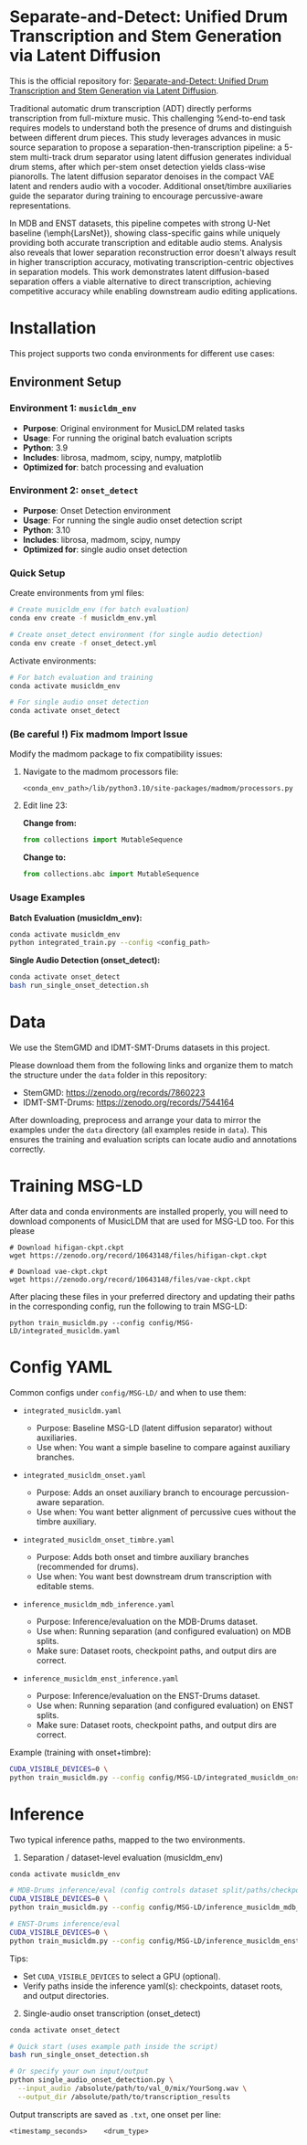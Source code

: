# Separate-and-Detect: Unified Drum Transcription and Stem Generation via Latent Diffusion

This is the official repository for: [Separate-and-Detect: Unified Drum Transcription and Stem Generation via Latent Diffusion](https://github.com/ddman1101/dssdtm.github.io).

Traditional automatic drum transcription (ADT) directly performs transcription from full-mixture music. This challenging %end-to-end 
task requires models to understand both the presence of drums and distinguish between different drum pieces. This study leverages advances in music source separation to propose a separation-then-transcription pipeline: a 5-stem multi-track drum separator using latent diffusion generates individual drum stems, after which per-stem onset detection yields class-wise pianorolls. The latent diffusion separator denoises in the compact VAE latent and renders audio with a vocoder. Additional onset/timbre auxiliaries guide the separator during training to encourage percussive-aware representations.

In MDB and ENST datasets, this pipeline competes with strong U-Net baseline (\emph{LarsNet}), showing class-specific gains while uniquely providing both accurate transcription and editable audio stems. Analysis also reveals that lower separation reconstruction error doesn't always result in higher transcription accuracy, motivating transcription-centric objectives in separation models. This work demonstrates latent diffusion-based separation offers a viable alternative to direct transcription, achieving competitive accuracy while enabling downstream audio editing applications.

# Installation

This project supports two conda environments for different use cases:

## Environment Setup

### Environment 1: `musicldm_env`
- **Purpose**: Original environment for MusicLDM related tasks
- **Usage**: For running the original batch evaluation scripts
- **Python**: 3.9
- **Includes**: librosa, madmom, scipy, numpy, matplotlib
- **Optimized for**: batch processing and evaluation

### Environment 2: `onset_detect`
- **Purpose**: Onset Detection environment
- **Usage**: For running the single audio onset detection script
- **Python**: 3.10
- **Includes**: librosa, madmom, scipy, numpy
- **Optimized for**: single audio onset detection

### Quick Setup

Create environments from yml files:
```bash
# Create musicldm_env (for batch evaluation)
conda env create -f musicldm_env.yml

# Create onset_detect environment (for single audio detection)
conda env create -f onset_detect.yml
```

Activate environments:
```bash
# For batch evaluation and training
conda activate musicldm_env

# For single audio onset detection
conda activate onset_detect
```


### (Be careful !) Fix madmom Import Issue

Modify the madmom package to fix compatibility issues:

1. Navigate to the madmom processors file:
   ```
   <conda_env_path>/lib/python3.10/site-packages/madmom/processors.py 
   ```

2. Edit line 23:

   **Change from:**
   ```python
   from collections import MutableSequence
   ```
   
   **Change to:**
   ```python
   from collections.abc import MutableSequence
   ```

### Usage Examples

**Batch Evaluation (musicldm_env):**
```bash
conda activate musicldm_env
python integrated_train.py --config <config_path>
```

**Single Audio Detection (onset_detect):**
```bash
conda activate onset_detect
bash run_single_onset_detection.sh
```


# Data

We use the StemGMD and IDMT-SMT-Drums datasets in this project.

Please download them from the following links and organize them to match the structure under the `data` folder in this repository:

- StemGMD: https://zenodo.org/records/7860223
- IDMT-SMT-Drums: https://zenodo.org/records/7544164

After downloading, preprocess and arrange your data to mirror the examples under the `data` directory (all examples reside in `data`). This ensures the training and evaluation scripts can locate audio and annotations correctly.

# Training MSG-LD

After data and conda environments are installed properly, you will need to download components of MusicLDM that are used for MSG-LD too. For this please 

```
# Download hifigan-ckpt.ckpt
wget https://zenodo.org/record/10643148/files/hifigan-ckpt.ckpt

# Download vae-ckpt.ckpt
wget https://zenodo.org/record/10643148/files/vae-ckpt.ckpt

```

After placing these files in your preferred directory and updating their paths in the corresponding config, run the following to train MSG-LD:

```
python train_musicldm.py --config config/MSG-LD/integrated_musicldm.yaml
```

# Config YAML

Common configs under `config/MSG-LD/` and when to use them:

- `integrated_musicldm.yaml`
  - Purpose: Baseline MSG-LD (latent diffusion separator) without auxiliaries.
  - Use when: You want a simple baseline to compare against auxiliary branches.

- `integrated_musicldm_onset.yaml`
  - Purpose: Adds an onset auxiliary branch to encourage percussion-aware separation.
  - Use when: You want better alignment of percussive cues without the timbre auxiliary.

- `integrated_musicldm_onset_timbre.yaml`
  - Purpose: Adds both onset and timbre auxiliary branches (recommended for drums).
  - Use when: You want best downstream drum transcription with editable stems.

- `inference_musicldm_mdb_inference.yaml`
  - Purpose: Inference/evaluation on the MDB-Drums dataset.
  - Use when: Running separation (and configured evaluation) on MDB splits.
  - Make sure: Dataset roots, checkpoint paths, and output dirs are correct.

- `inference_musicldm_enst_inference.yaml`
  - Purpose: Inference/evaluation on the ENST-Drums dataset.
  - Use when: Running separation (and configured evaluation) on ENST splits.
  - Make sure: Dataset roots, checkpoint paths, and output dirs are correct.

Example (training with onset+timbre):
```bash
CUDA_VISIBLE_DEVICES=0 \
python train_musicldm.py --config config/MSG-LD/integrated_musicldm_onset_timbre.yaml
```

# Inference

Two typical inference paths, mapped to the two environments.

1) Separation / dataset-level evaluation (musicldm_env)
```bash
conda activate musicldm_env

# MDB-Drums inference/eval (config controls dataset split/paths/checkpoints)
CUDA_VISIBLE_DEVICES=0 \
python train_musicldm.py --config config/MSG-LD/inference_musicldm_mdb_inference.yaml

# ENST-Drums inference/eval
CUDA_VISIBLE_DEVICES=0 \
python train_musicldm.py --config config/MSG-LD/inference_musicldm_enst_inference.yaml
```
Tips:
- Set `CUDA_VISIBLE_DEVICES` to select a GPU (optional).
- Verify paths inside the inference yaml(s): checkpoints, dataset roots, and output directories.

2) Single-audio onset transcription (onset_detect)
```bash
conda activate onset_detect

# Quick start (uses example path inside the script)
bash run_single_onset_detection.sh

# Or specify your own input/output
python single_audio_onset_detection.py \
  --input_audio /absolute/path/to/val_0/mix/YourSong.wav \
  --output_dir /absolute/path/to/transcription_results
```
Output transcripts are saved as `.txt`, one onset per line:
```
<timestamp_seconds>    <drum_type>
```

